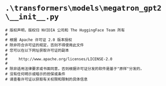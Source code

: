# `.\transformers\models\megatron_gpt2\__init__.py`

```
# 版权声明，版权归 NVIDIA 公司和 The HuggingFace Team 所有
#
# 根据 Apache 许可证 2.0 版本授权
# 除非符合许可证的规定，否则不得使用此文件
# 您可以在以下网址获取许可证的副本
#
#     http://www.apache.org/licenses/LICENSE-2.0
#
# 除非适用法律要求或书面同意，否则根据许可证分发的软件是基于"原样"分发的，
# 没有任何明示或暗示的担保或条件
# 请查看许可证以获取有关权限和限制的具体信息
```
